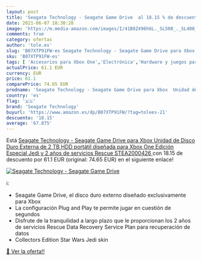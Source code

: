 ```yaml
---
layout: post
title: 'Seagate Technology - Seagate Game Drive  al 18.15 % de descuento'
date: 2021-06-07 18:30:28
image: 'https://m.media-amazon.com/images/I/41B8Z496h6L._SL500_._SL400_.jpg'
comments: true
category: ofertas
author: 'tole.es'
slug: 'B07XTP91FW-es Seagate Technology - Seagate Game Drive para Xbox Unidad...'
sku: 'B07XTP91FW-es'
tags: [ 'Accesorios para Xbox One','Electrónica','Hardware y juegos para Xbox One','Informática','Memoria para Xbox One','Videojuegos','seagate technology','xbox', ]
actualPrice: 61.1 EUR
currency: EUR
price: 61.1
comparePrice: 74.65 EUR
prodname: 'Seagate Technology - Seagate Game Drive para Xbox  Unidad de Disco Duro Externa de 2 TB  HDD portátil  diseñada para Xbox One  Edición Especial Jedi   y 2 años de servicios Rescue  STEA2000426 '
country: 'es'
flag: '🇪🇸'
brand: 'Seagate Technology'
buyurl: 'https://www.amazon.es/dp/B07XTP91FW/?tag=tolees-21'
descuento: '18.15'
average: '67.875'
---
```


Está [Seagate Technology - Seagate Game Drive para Xbox  Unidad de Disco Duro Externa de 2 TB  HDD portátil  diseñada para Xbox One  Edición Especial Jedi   y 2 años de servicios Rescue  STEA2000426 ](https://www.amazon.es/dp/B07XTP91FW/?tag=tolees-21) con 18.15 de descuento por 61.1 EUR (original: 74.65 EUR) en el siguiente enlace!

[![Seagate Technology - Seagate Game Drive ](https://m.media-amazon.com/images/I/41B8Z496h6L._SL500_._SL400_.jpg)](https://www.amazon.es/dp/B07XTP91FW/?tag=tolees-21)

ℹ️:

- Seagate Game Drive, el disco duro externo diseñado exclusivamente para Xbox
- La configuración Plug and Play te permite jugar en cuestión de segundos
- Disfrute de la tranquilidad a largo plazo que le proporcionan los 2 años de servicios Rescue Data Recovery Service Plan para recuperación de datos
- Collectors Edition Star Wars Jedi skin

[🛒 Ver la oferta!!](https://www.amazon.es/dp/B07XTP91FW/?tag=tolees-21)
